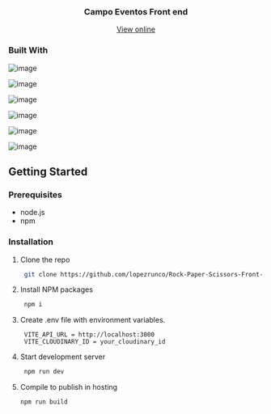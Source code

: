 <div id="top"></div>

<!-- PROJECT LOGO -->
<br />
<div align="center">
<h3 align="center">Campo Eventos Front end</h3>
  <p align="center">
    <a href='https://campoeventos.com.uy'>View online</a>
  </p>
</div>

### Built With

![image](https://img.shields.io/badge/Vite-B73BFE?style=for-the-badge&logo=vite&logoColor=FFD62E)

![image](https://img.shields.io/badge/React-20232A?style=for-the-badge&logo=react&logoColor=61DAFB)

![image](https://img.shields.io/badge/React_Router-CA4245?style=for-the-badge&logo=react-router&logoColor=white)

![image](https://img.shields.io/badge/Bootstrap-563D7C?style=for-the-badge&logo=bootstrap&logoColor=white)

![image](https://img.shields.io/badge/Sass-CC6699?style=for-the-badge&logo=sass&logoColor=white)

![image](https://img.shields.io/badge/styled--components-DB7093?style=for-the-badge&logo=styled-components&logoColor=white)

<!-- GETTING STARTED -->

## Getting Started

### Prerequisites

- node.js
- npm

### Installation

1. Clone the repo
   ```sh
    git clone https://github.com/lopezrunco/Rock-Paper-Scissors-Front-End.git
   ```
2. Install NPM packages
   ```sh
    npm i
   ```
3. Create .env file with environment variables.
   ```
    VITE_API_URL = http://localhost:3000
    VITE_CLOUDINARY_ID = your_cloudinary_id
   ```
4. Start development server
   ```sh
    npm run dev
   ```
5. Compile to publish in hosting
   ```sh
   npm run build
   ```
